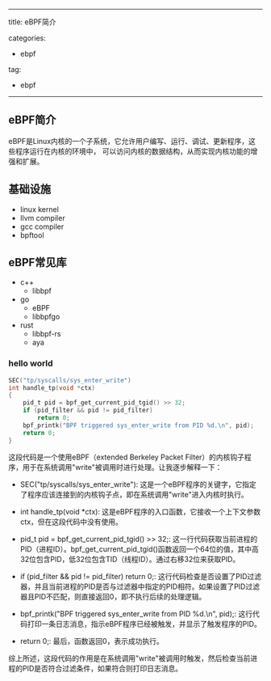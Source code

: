 
---
title: eBPF简介

categories:
- ebpf

tag:
- ebpf

---
## eBPF简介
eBPF是Linux内核的一个子系统，它允许用户编写、运行、调试、更新程序，这些程序运行在内核的环境中，
可以访问内核的数据结构，从而实现内核功能的增强和扩展。
## 基础设施
- linux kernel
- llvm compiler
- gcc compiler
- bpftool
## eBPF常见库
- c++
    - libbpf
- go
    - eBPF
    - libbpfgo
- rust
    - libbpf-rs
    - aya
### hello world

```c
SEC("tp/syscalls/sys_enter_write")
int handle_tp(void *ctx)
{
	pid_t pid = bpf_get_current_pid_tgid() >> 32;
	if (pid_filter && pid != pid_filter)
		return 0;
	bpf_printk("BPF triggered sys_enter_write from PID %d.\n", pid);
	return 0;
}

```
这段代码是一个使用eBPF（extended Berkeley Packet Filter）的内核钩子程序，用于在系统调用"write"被调用时进行处理。让我逐步解释一下：

* SEC("tp/syscalls/sys_enter_write"): 这是一个eBPF程序的关键字，它指定了程序应该连接到的内核钩子点，即在系统调用"write"进入内核时执行。

* int handle_tp(void *ctx): 这是eBPF程序的入口函数，它接收一个上下文参数ctx，但在这段代码中没有使用。

* pid_t pid = bpf_get_current_pid_tgid() >> 32;: 这一行代码获取当前进程的PID（进程ID）。bpf_get_current_pid_tgid()函数返回一个64位的值，其中高32位包含PID，低32位包含TID（线程ID）。通过右移32位来获取PID。

* if (pid_filter && pid != pid_filter) return 0;: 这行代码检查是否设置了PID过滤器，并且当前进程的PID是否与过滤器中指定的PID相符。如果设置了PID过滤器且PID不匹配，则直接返回0，即不执行后续的处理逻辑。

* bpf_printk("BPF triggered sys_enter_write from PID %d.\n", pid);: 这行代码打印一条日志消息，指示eBPF程序已经被触发，并显示了触发程序的PID。

* return 0;: 最后，函数返回0，表示成功执行。

综上所述，这段代码的作用是在系统调用"write"被调用时触发，然后检查当前进程的PID是否符合过滤条件，如果符合则打印日志消息。

